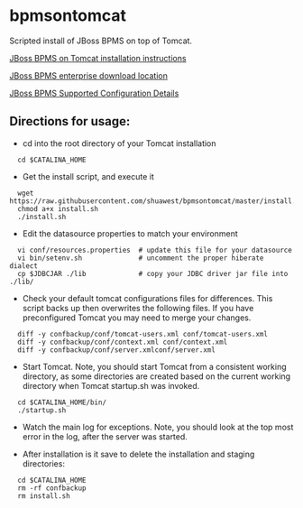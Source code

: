 bpmsontomcat
============

Scripted install of JBoss BPMS on top of Tomcat.  

[JBoss BPMS on Tomcat installation instructions](https://access.redhat.com/documentation/en-US/Red_Hat_JBoss_BPM_Suite/6.0/html-single/Installation_Guide/index.html#sect-The_generic_deployable_bundle_installation)

[JBoss BPMS enterprise download location](https://access.redhat.com/jbossnetwork/restricted/softwareDownload.html?softwareId=30833)

[JBoss BPMS Supported Configuration Details](https://access.redhat.com/articles/704703)


## Directions for usage: 

* cd into the root directory of your Tomcat installation

```
  cd $CATALINA_HOME
```  

* Get the install script, and execute it

```
  wget https://raw.githubusercontent.com/shuawest/bpmsontomcat/master/install.sh
  chmod a+x install.sh
  ./install.sh
```  

* Edit the datasource properties to match your environment

```
  vi conf/resources.properties  # update this file for your datasource
  vi bin/setenv.sh              # uncomment the proper hiberate dialect
  cp $JDBCJAR ./lib             # copy your JDBC driver jar file into ./lib/
```  

* Check your default tomcat configurations files for differences.  This script backs up then overwrites the following files. If you have preconfigured Tomcat you may need to merge your changes.

```
  diff -y confbackup/conf/tomcat-users.xml conf/tomcat-users.xml
  diff -y confbackup/conf/context.xml conf/context.xml
  diff -y confbackup/conf/server.xmlconf/server.xml
```

* Start Tomcat.  Note, you should start Tomcat from a consistent working directory, as some directories are created based on the current working directory when Tomcat startup.sh was invoked.

```
  cd $CATALINA_HOME/bin/
  ./startup.sh
```

* Watch the main log for exceptions. Note, you should look at the top most error in the log, after the server was started.

* After installation is it save to delete the installation and staging directories:

```
  cd $CATALINA_HOME
  rm -rf confbackup
  rm install.sh
```

